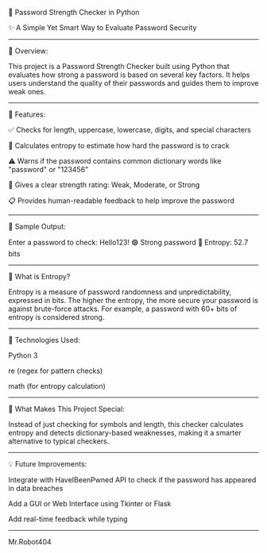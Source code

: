 🔐 Password Strength Checker in Python

✨ A Simple Yet Smart Way to Evaluate Password Security


---

🚀 Overview:

This project is a Password Strength Checker built using Python that evaluates how strong a password is based on several key factors. It helps users understand the quality of their passwords and guides them to improve weak ones.


---

🧠 Features:

✅ Checks for length, uppercase, lowercase, digits, and special characters

🔢 Calculates entropy to estimate how hard the password is to crack

⚠️ Warns if the password contains common dictionary words like "password" or "123456"

🎯 Gives a clear strength rating: Weak, Moderate, or Strong

📋 Provides human-readable feedback to help improve the password



---

🧪 Sample Output:

Enter a password to check: Hello123!
🟢 Strong password
🔢 Entropy: 52.7 bits


---

🧮 What is Entropy?

Entropy is a measure of password randomness and unpredictability, expressed in bits.
The higher the entropy, the more secure your password is against brute-force attacks.
For example, a password with 60+ bits of entropy is considered strong.


---

📂 Technologies Used:

Python 3

re (regex for pattern checks)

math (for entropy calculation)



---

📌 What Makes This Project Special:

Instead of just checking for symbols and length, this checker calculates entropy and detects dictionary-based weaknesses, making it a smarter alternative to typical checkers.


---

💡 Future Improvements:

Integrate with HaveIBeenPwned API to check if the password has appeared in data breaches

Add a GUI or Web Interface using Tkinter or Flask

Add real-time feedback while typing



---

Mr.Robot404
